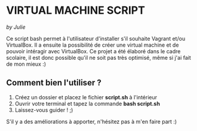 # VIRTUAL MACHINE SCRIPT
*by Julie*

Ce script bash permet à l'utilisateur d'installer s'il souhaite Vagrant et/ou VirtualBox.
Il a ensuite la possibilité de créer une virtual machine et de pouvoir intéragir avec VirtualBox.
Ce projet a été élaboré dans le cadre scolaire, il est donc possible qu'il ne soit pas très optimisé, même si j'ai fait de mon mieux :)

## Comment bien l'utiliser ?
1) Créez un dossier et placez le fichier **script.sh** à l'intérieur
2) Ouvrir votre terminal et tapez la commande **bash script.sh**
3) Laissez-vous guider ! ;)

S'il y a des améliorations à apporter, n'hésitez pas à m'en faire part :)